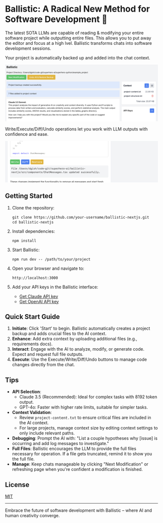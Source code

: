 # Ballistic: A Radical New Method for Software Development 🚀

The latest SOTA LLMs are capable of reading & modifying your entire software project while outputting entire files. This allows you to put away the editor and focus at a high lvel. Ballistic transforms chats into software development sessions.

Your project is automatically backed up and added into the chat context.

![Ballistic Overview](./public/screenshot1.png)

Write/Execute/Diff/Undo operations let you work with LLM outputs with confidence and ease.

![AI Collaboration](./public/screenshot2.png)

## Getting Started

1. Clone the repository:
   ```
   git clone https://github.com/your-username/ballistic-nextjs.git
   cd ballistic-nextjs
   ```

2. Install dependencies:
   ```
   npm install
   ```

3. Start Ballistic:
   ```
   npm run dev -- /path/to/your/project
   ```

4. Open your browser and navigate to:
   ```
   http://localhost:3000
   ```

5. Add your API keys in the Ballistic interface:
   - [Get Claude API key](https://www.anthropic.com/api)
   - [Get OpenAI API key](https://platform.openai.com/account/api-keys)

## Quick Start Guide

1. **Initiate**: Click 'Start' to begin. Ballistic automatically creates a project backup and adds crucial files to the AI context.
2. **Enhance**: Add extra context by uploading additional files (e.g., requirements docs).
3. **Interact**: Engage with the AI to analyze, modify, or generate code. Expect and request full file outputs.
4. **Execute**: Use the Execute/Write/Diff/Undo buttons to manage code changes directly from the chat.

## Tips

- **API Selection**:
  - Claude 3.5 (Recommended): Ideal for complex tasks with 8192 token output.
  - GPT-4o: Faster with higher rate limits, suitable for simpler tasks.
- **Context Validation**: 
  - Review `project-content.txt` to ensure critical files are included in the AI context.
  - For large projects, manage context size by editing context settings to only include relevant paths.  
- **Debugging**: Prompt the AI with: "List a couple hypotheses why [issue] is occurring and add log messages to investigate."
- **Full Files**: Ballistic encourages the LLM to provide the full files necessary for operation. If a file gets truncated, remind it to show you the full file.
- **Manage**: Keep chats manageable by clicking "Next Modification" or refreshing page when you're confident a modification is finished.

## License

[MIT](https://choosealicense.com/licenses/mit/)

---

Embrace the future of software development with Ballistic – where AI and human creativity converge.